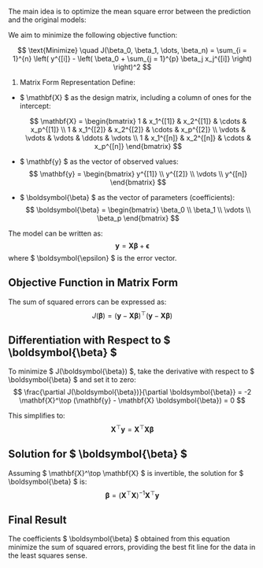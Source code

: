 The main idea is to optimize the mean square error between the prediction and the original models:

We aim to minimize the following objective function:

$$
\text{Minimize} \quad J(\beta_0, \beta_1, \dots, \beta_n) = \sum_{i = 1}^{n} \left( y^{[i]} - \left( \beta_0 + \sum_{j = 1}^{p} \beta_j x_j^{[i]} \right) \right)^2
$$

1. Matrix Form Representation
Define:
- $ \mathbf{X} $ as the design matrix, including a column of ones for the intercept:

  $$
  \mathbf{X} = \begin{bmatrix}
  1 & x_1^{[1]} & x_2^{[1]} & \cdots & x_p^{[1]} \\
  1 & x_1^{[2]} & x_2^{[2]} & \cdots & x_p^{[2]} \\
  \vdots & \vdots & \vdots & \ddots & \vdots \\
  1 & x_1^{[n]} & x_2^{[n]} & \cdots & x_p^{[n]}
  \end{bmatrix}
  $$
  
- $ \mathbf{y} $ as the vector of observed values:
  $$
  \mathbf{y} = \begin{bmatrix}
  y^{[1]} \\
  y^{[2]} \\
  \vdots \\
  y^{[n]}
  \end{bmatrix}
  $$
  
- $ \boldsymbol{\beta} $ as the vector of parameters (coefficients):
  $$
  \boldsymbol{\beta} = \begin{bmatrix}
  \beta_0 \\
  \beta_1 \\
  \vdots \\
  \beta_p
  \end{bmatrix}
  $$

The model can be written as:
$$
\mathbf{y} = \mathbf{X} \boldsymbol{\beta} + \boldsymbol{\epsilon}
$$
where $ \boldsymbol{\epsilon} $ is the error vector.

## Objective Function in Matrix Form

The sum of squared errors can be expressed as:
$$
J(\boldsymbol{\beta}) = (\mathbf{y} - \mathbf{X} \boldsymbol{\beta})^\top (\mathbf{y} - \mathbf{X} \boldsymbol{\beta})
$$

## Differentiation with Respect to $ \boldsymbol{\beta} $

To minimize $ J(\boldsymbol{\beta}) $, take the derivative with respect to $ \boldsymbol{\beta} $ and set it to zero:
$$
\frac{\partial J(\boldsymbol{\beta})}{\partial \boldsymbol{\beta}} = -2 \mathbf{X}^\top (\mathbf{y} - \mathbf{X} \boldsymbol{\beta}) = 0
$$

This simplifies to:
$$
\mathbf{X}^\top \mathbf{y} = \mathbf{X}^\top \mathbf{X} \boldsymbol{\beta}
$$

## Solution for $ \boldsymbol{\beta} $

Assuming $ \mathbf{X}^\top \mathbf{X} $ is invertible, the solution for $ \boldsymbol{\beta} $ is:
$$
\boldsymbol{\beta} = (\mathbf{X}^\top \mathbf{X})^{-1} \mathbf{X}^\top \mathbf{y}
$$

## Final Result

The coefficients $ \boldsymbol{\beta} $ obtained from this equation minimize the sum of squared errors, providing the best fit line for the data in the least squares sense.

